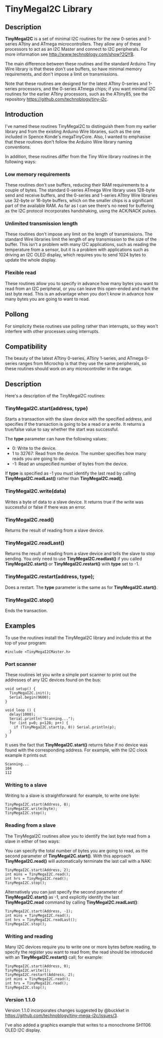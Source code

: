 # TinyMegaI2C Library

## Description
**TinyMegaI2C** is a set of minimal I2C routines for the new 0-series and 1-series ATtiny and ATmega microcontrollers. They allow any of these processors to act as an I2C Master and connect to I2C peripherals. For more information see http://www.technoblogy.com/show?2QYB.

The main difference between these routines and the standard Arduino Tiny Wire library is that these don't use buffers, so have minimal memory requirements, and don't impose a limit on transmissions.

Note that these routines are designed for the latest ATtiny 0-series and 1-series processors, and the 0-series ATmega chips; if you want minimal I2C routines for the earlier ATtiny processors, such as the ATtiny85, see the repository https://github.com/technoblogy/tiny-i2c.

## Introduction

I've named these routines TinyMegaI2C to distinguish them from my earlier library and from the existing Arduino Wire libraries, such as the one included in Spence Konde's megaTinyCore. Also, I wanted to emphasise that these routines don't follow the Arduino Wire library naming conventions.

In addition, these routines differ from the Tiny Wire library routines in the following ways:

### Low memory requirements

These routines don't use buffers, reducing their RAM requirements to a couple of bytes. The standard 0-series ATmega Wire library uses 128-byte send and receive buffers, and the 0-series and 1-series ATtiny Wire libraries use 32-byte or 16-byte buffers, which on the smaller chips is a significant part of the available RAM. As far as I can see there's no need for buffering as the I2C protocol incorporates handshaking, using the ACK/NACK pulses.

### Unlimited transmission length

These routines don't impose any limit on the length of transmissions. The standard Wire libraries limit the length of any transmission to the size of the buffer. This isn't a problem with many I2C applications, such as reading the temperature from a sensor, but it is a problem with applications such as driving an I2C OLED display, which requires you to send 1024 bytes to update the whole display. 

### Flexible read

These routines allow you to specify in advance how many bytes you want to read from an I2C peripheral, or you can leave this open-ended and mark the last byte read. This is an advantage when you don't know in advance how many bytes you are going to want to read.

## Pollong

For simplicity these routines use polling rather than interrupts, so they won't interfere with other processes using interrupts.

## Compatibility

The beauty of the latest ATtiny 0-series, ATtiny 1-series, and ATmega 0-series ranges from Microchip is that they use the same peripherals, so these routines should work on any microcontroller in the range.

## Description

Here's a description of the TinyMegaI2C routines:

### TinyMegaI2C.start(address, type)

Starts a transaction with the slave device with the specified address, and specifies if the transaction is going to be a read or a write. It returns a true/false value to say whether the start was successful.

The **type** parameter can have the following values:

* 0: Write to the device.
* 1 to 32767: Read from the device. The number specifies how many reads you are going to do.
* -1: Read an unspecified number of bytes from the device.

If **type** is specified as -1 you must identify the last read by calling **TinyMegaI2C.readLast()** rather than **TinyMegaI2C.read()**.

### TinyMegaI2C.write(data)

Writes a byte of data to a slave device. It returns true if the write was successful or false if there was an error.

### TinyMegaI2C.read()

Returns the result of reading from a slave device.

### TinyMegaI2C.readLast()

Returns the result of reading from a slave device and tells the slave to stop sending. You only need to use **TinyMegaI2C.readlast()** if you called **TinyMegaI2C.start()** or **TinyMegaI2C.restart()** with **type** set to -1.

### TinyMegaI2C.restart(address, type);

Does a restart. The **type** parameter is the same as for **TinyMegaI2C.start()**.

### TinyMegaI2C.stop()

Ends the transaction.

## Examples

To use the routines install the TinyMegaI2C library and include this at the top of your program:

    #include <TinyMegaI2CMaster.h>

### Port scanner

These routines let you write a simple port scanner to print out the addresses of any I2C devices found on the bus:

````
void setup() {
  TinyMegaI2C.init();
  Serial.begin(9600);
}

void loop () {
  delay(1000);
  Serial.println("Scanning...");
  for (int p=0; p<128; p++) {
    if (TinyMegaI2C.start(p, 0)) Serial.println(p);
  }
}
````
It uses the fact that **TinyMegaI2C.start()** returns false if no device was found with the corresponding address. For example, with the I2C clock example it prints out:

````
Scanning...
104
112
````
### Writing to a slave

Writing to a slave is straightforward: for example, to write one byte:

````
TinyMegaI2C.start(Address, 0);
TinyMegaI2C.write(byte);
TinyMegaI2C.stop();
````
### Reading from a slave

The TinyMegaI2C routines allow you to identify the last byte read from a slave in either of two ways:

You can specify the total number of bytes you are going to read, as the second parameter of **TinyMegaI2C.start()**. With this approach **TinyMegaI2C.read()** will automatically terminate the last call with a NAK:

````
TinyMegaI2C.start(Address, 2);
int mins = TinyMegaI2C.read();
int hrs = TinyMegaI2C.read();
TinyMegaI2C.stop();
````
Alternatively you can just specify the second parameter of **TinyMegaI2C.start()** as -1, and explicitly identify the last **TinyMegaI2C.read** command by calling **TinyMegaI2C.readLast()**:

````
TinyMegaI2C.start(Address, -1);
int mins = TinyMegaI2C.read();
int hrs = TinyMegaI2C.readLast();
TinyMegaI2C.stop();
````
### Writing and reading

Many I2C devices require you to write one or more bytes before reading, to specify the register you want to read from; the read should be introduced with an **TinyMegaI2C.restart()** call; for example:

````
TinyMegaI2C.start(Address, 0);
TinyMegaI2C.write(1);
TinyMegaI2C.restart(Address, 2);
int mins = TinyMegaI2C.read();
int hrs = TinyMegaI2C.read();
TinyMegaI2C.stop();
````

### Version 1.1.0

Version 1.1.0 incorporates changes suggested by @buckket in https://github.com/technoblogy/tiny-mega-i2c/issues/3.

I've also added a graphics example that writes to a monochrome SH1106 OLED I2C display.
